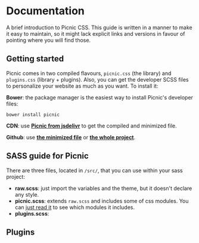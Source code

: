 # Documentation

A brief introduction to Picnic CSS. This guide is written in a manner to make it easy to maintain, so it might lack explicit links and versions in favour of pointing where you will find those.


## Getting started

Picnic comes in two compiled flavours, `picnic.css` (the library) and `plugins.css` (library + plugins). Also, you can get the developer SCSS files to personalize your website as much as you want. To install it:

**Bower**: the package manager is the easiest way to install Picnic's developer files:

    bower install picnic

**CDN**: use **[Picnic from jsdelivr](http://www.jsdelivr.com/#!picnicss)** to get the compiled and minimized file.

**Github**: use **[the minimized file](https://raw.githubusercontent.com/picnicss/picnic/master/releases/picnic.min.css)** or **[the whole project](https://github.com/picnicss/picnic)**.


## SASS guide for Picnic

There are three files, located in `/src/`, that you can use within your sass project:

- **raw.scss**: just import the variables and the theme, but it doesn't declare any style.
- **picnic.scss**: extends `raw.scss` and includes some of css modules. You can [just read it](https://github.com/picnicss/picnic/blob/master/src/picnic.scss) to see which modules it includes.
- **plugins.scss**: 

## Plugins


